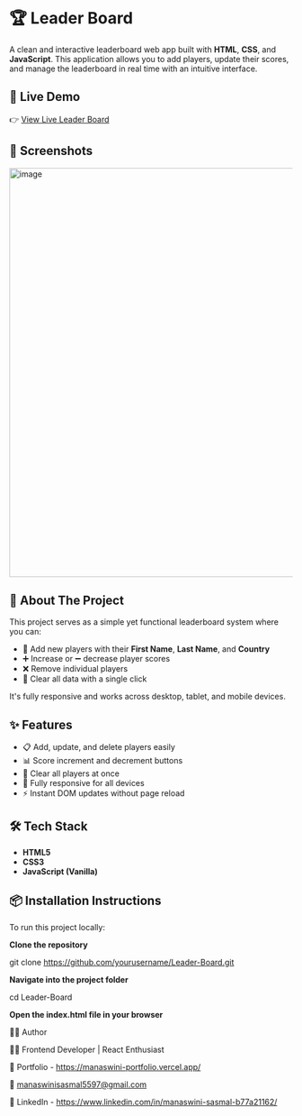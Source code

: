 # 🏆 Leader Board

A clean and interactive leaderboard web app built with **HTML**, **CSS**, and **JavaScript**. This application allows you to add players, update their scores, and manage the leaderboard in real time with an intuitive interface.

## 🚀 Live Demo

👉 [View Live Leader Board](https://monisasmal.github.io/Leader-Board/)  

## 📸 Screenshots

<img width="1366" height="726" alt="image" src="https://github.com/user-attachments/assets/8cb309a0-f868-4e88-be43-2053969a2088" />


## 📄 About The Project

This project serves as a simple yet functional leaderboard system where you can:
- 📝 Add new players with their **First Name**, **Last Name**, and **Country**
- ➕ Increase or ➖ decrease player scores
- ❌ Remove individual players
- 🧹 Clear all data with a single click

It's fully responsive and works across desktop, tablet, and mobile devices.

## ✨ Features

- 📋 Add, update, and delete players easily
- 📊 Score increment and decrement buttons
- 🧹 Clear all players at once
- 📱 Fully responsive for all devices
- ⚡ Instant DOM updates without page reload

## 🛠️ Tech Stack

- **HTML5**
- **CSS3**
- **JavaScript (Vanilla)**

## 📦 Installation Instructions

To run this project locally:

**Clone the repository**

git clone https://github.com/yourusername/Leader-Board.git

**Navigate into the project folder**

cd Leader-Board

**Open the index.html file in your browser**

🙋‍♀️ Author



👩‍💻 Frontend Developer | React Enthusiast

🔗 Portfolio - https://manaswini-portfolio.vercel.app/

📧 manaswinisasmal5597@gmail.com

🔗 LinkedIn - https://www.linkedin.com/in/manaswini-sasmal-b77a21162/



